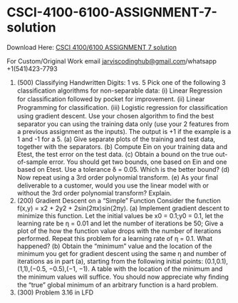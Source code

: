 # CSCI-4100-6100-ASSIGNMENT-7-solution


Download Here: [CSCI 4100/6100 ASSIGNMENT 7 solution](https://jarviscodinghub.com/assignment/csci-4100-6100-assignment-7-solution/)

For Custom/Original Work email jarviscodinghub@gmail.com/whatsapp +1(541)423-7793

1. (500) Classifying Handwritten Digits: 1 vs. 5
Pick one of the following 3 classiﬁcation algorithms for non-separable data:
(i) Linear Regression for classiﬁcation followed by pocket for improvement. (ii) Linear Programming for classiﬁcation. (iii) Logistic regression for classiﬁcation using gradient descent.
Use your chosen algorithm to ﬁnd the best separator you can using the training data only (use your 2 features from a previous assignment as the inputs). The output is +1 if the example is a 1 and -1 for a 5.
(a) Give separate plots of the training and test data, together with the separators. (b) Compute Ein on your training data and Etest, the test error on the test data. (c) Obtain a bound on the true out-of-sample error. You should get two bounds, one based on Ein and one based on Etest. Use a tolerance δ = 0.05. Which is the better bound? (d) Now repeat using a 3rd order polynomial transform. (e) As your ﬁnal deliverable to a customer, would you use the linear model with or without the 3rd order polynomial transform? Explain.
2. (200) Gradient Descent on a “Simple” Function
Consider the function f(x,y) = x2 + 2y2 + 2sin(2πx)sin(2πy).
(a) Implement gradient descent to minimize this function. Let the initial values be x0 = 0.1;y0 = 0.1, let the learning rate be η = 0.01 and let the number of iterations be 50; Give a plot of the how the function value drops with the number of iterations performed. Repeat this problem for a learning rate of η = 0.1. What happened? (b) Obtain the “minimum” value and the location of the minimum you get for gradient descent using the same η and number of iterations as in part (a), starting from the following initial points: (0.1,0.1),(1,1),(−0.5, −0.5),(−1, −1). A table with the location of the minimum and the minimum values will suﬃce. You should now appreciate why ﬁnding the “true” global minimum of an arbitrary function is a hard problem.
3. (300) Problem 3.16 in LFD
